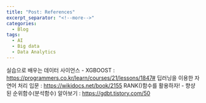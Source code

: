 ```yaml
---
title: "Post: References"
excerpt_separator: "<!--more-->"
categories:
  - Blog
tags:
  - AI
  - Big data
  - Data Analytics
---
```


실습으로 배우는 데이터 사이언스 - XGBOOST : https://programmers.co.kr/learn/courses/21/lessons/1847#
딥러닝을 이용한 자연어 처리 입문 : https://wikidocs.net/book/2155
RANK()함수를 활용하자! - 향샹된 순위함수(분석함수) 알아보기 : https://gdbt.tistory.com/50
